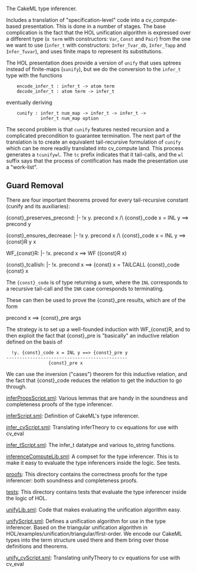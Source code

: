 The CakeML type inferencer.

Includes a translation of "specification-level" code into a
cv_compute-based presentation. This is done in a number of stages. The
base complication is the fact that the HOL unification algorithm is
expressed over a different type (`α term` with constructors: `Var`,
`Const` and `Pair`) from the one we want to use (`infer_t` with
constructors: `Infer_Tvar_db`, `Infer_Tapp` and `Infer_Tuvar`), and
uses finite maps to represent its substitutions.

The HOL presentation does provide a version of `unify` that uses
sptrees instead of finite-maps (`sunify`), but we do the conversion to
the `infer_t` type with the functions

        encode_infer_t : infer_t -> atom term
        decode_infer_t : atom term -> infer_t

eventually deriving

        cunify : infer_t num_map -> infer_t -> infer_t -> 
                 infer_t num_map option

The second problem is that `cunify` features nested recursion and a
complicated precondition to guarantee termination. The next part of
the translation is to create an equivalent tail-recursive formulation
of `cunify` which can be more readily translated into cv_compute land.
This process generates a `tcunifywl`. The `tc` prefix indicates that
it tail-calls, and the `wl` suffix says that the process of
contification has made the presentation use a "work-list".

## Guard Removal

There are four important theorems proved for every tail-recursive
constant (cunify and its auxiliaries):

   {const}_preserves_precond:
     |- !x y. precond x /\ {const}_code x = INL y ==> precond y

   {const}_ensures_decrease:
     |- !x y. precond x /\ {const}_code x = INL y ==> {const}R y x

   WF_{const}R:
     |- !x. precond x ==> WF ({const}R x)

   {const}_tcallish:
     |- !x. precond x ==> {const} x = TAILCALL {const}_code {const} x

The `{const}_code` is of type returning a sum, where the `INL`
corresponds to a recursive tail-call and the `INR` case corresponds to
terminating. 

These can then be used to prove the {const}_pre results,
which are of the form

   precond x ==> {const}_pre args

The strategy is to set up a well-founded induction with WF_{const}R,
and to then exploit the fact that {const}_pre is "basically" an
inductive relation defined on the basis of

      !y. {const}_code x = INL y ==> {const}_pre y
    ----------------------------------------------
                    {const}_pre x

We can use the inversion ("cases") theorem for this inductive
relation, and the fact that {const}_code reduces the relation to get
the induction to go through.

[inferPropsScript.sml](inferPropsScript.sml):
Various lemmas that are handy in the soundness and completeness
proofs of the type inferencer.

[inferScript.sml](inferScript.sml):
Definition of CakeML's type inferencer.

[infer_cvScript.sml](infer_cvScript.sml):
Translating inferTheory to cv equations for use with cv_eval

[infer_tScript.sml](infer_tScript.sml):
The infer_t datatype and various to_string functions.

[inferenceComputeLib.sml](inferenceComputeLib.sml):
A compset for the type inferencer. This is to make it easy to
evaluate the type inferencers inside the logic. See tests.

[proofs](proofs):
This directory contains the correctness proofs for the type
inferencer: both soundness and completeness proofs.

[tests](tests):
This directory contains tests that evaluate the type inferencer inside
the logic of HOL.

[unifyLib.sml](unifyLib.sml):
Code that makes evaluating the unification algorithm easy.

[unifyScript.sml](unifyScript.sml):
Defines a unification algorithm for use in the type inferencer.
Based on the triangular unification algorithm in
HOL/examples/unification/triangular/first-order.  We encode our
CakeML types into the term structure used there and them bring over
those definitions and theorems.

[unify_cvScript.sml](unify_cvScript.sml):
Translating unifyTheory to cv equations for use with cv_eval

